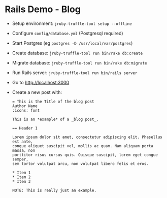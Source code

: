 # Rails Demo - Blog

-   Setup environment: `jruby-truffle-tool setup --offline`
-   Configure `config/database.yml` (Postgresql required)
-   Start Postgres (eg `postgres -D /usr/local/var/postgres`)
-   Create database: `jruby-truffle-tool run bin/rake db:create`   
-   Migrate database: `jruby-truffle-tool run bin/rake db:migrate`   
-   Run Rails server: `jruby-truffle-tool run bin/rails server`
-   Go to <http://localhost:3000>
-   Create a new post with:

        = This is the Title of the blog post
        Author Name
        :icons: font
         
        This is an *example* of a _blog post_.
        
        == Header 1
        
        Lorem ipsum dolor sit amet, consectetur adipiscing elit. Phasellus est ante, 
        congue aliquet suscipit vel, mollis ac quam. Nam aliquam porta massa, non 
        porttitor risus cursus quis. Quisque suscipit, lorem eget congue semper, 
        sem tortor volutpat arcu, non volutpat libero felis et eros. 
        
        * Item 1
        * Item 2
        * Item 3
        
        NOTE: This is really just an example.
         
         
